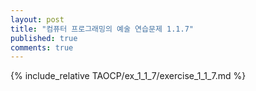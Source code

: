 ```yaml
---
layout: post
title: "컴퓨터 프로그래밍의 예술 연습문제 1.1.7"
published: true
comments: true
---
```


{% include_relative TAOCP/ex_1_1_7/exercise_1_1_7.md %}
